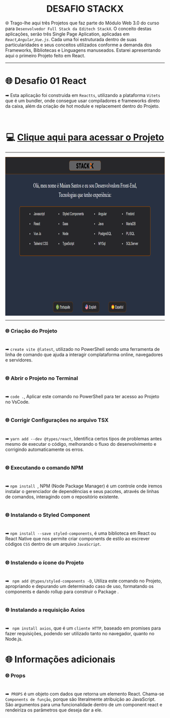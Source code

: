 <div align="center">
 
 # DESAFIO STACKX

</div>

🌐 Trago-lhe aqui três Projetos que faz parte do Módulo Web 3.0 do curso para `Desenvolvedor Full Stack da Editech StackX`. O conceito destas aplicações, serão três Single Page Aplication, aplicadas em <i>`React`,`Angular`,`Vue.js`</i>. Cada uma foi estruturada dentro de suas particularidades e seus conceitos utilizados conforme 
a demanda dos Frameworks, Bibliotecas e Linguagens manuseados. Estarei apresentando aqui o primeiro Projeto feito em React. 
  
 ***
  
 # 🌐 Desafio 01 React
 
 ➡ Esta aplicação foi construida em `Reactts`, utilizando a plataforma `Vitets` que é um bundler, onde consegue usar compiladores e frameworks direto  da caixa, além da criação de hot module e replacement dentro do Projeto.
  
  <br>
  
  # <div align="center">💻 [Clique aqui para acessar o Projeto](https://desafioweb30-react.netlify.app/)
   
   ***
   
   <img src="react.png" align="center" height="500em" width="100%">
   
   ***
   
   ### 🌐 Criação do Projeto
   
   #
   
➡ ```create vite @latest```, utilizado no PowerShell sendo uma ferramenta de linha de comando que ajuda a interagir complataforma online, navegadores e servidores.
 
 #
 
### 🌐 Abrir o Projeto no Terminal
   
   #
   
 ➡ ```code .```, Aplicar este comando no PowerShell para ter acesso ao Projeto no VsCode.
 
 #
 
  ### 🌐 Corrigir Configurações no arquivo TSX
   
   #
   
 ➡ ```yarn add --dev @types/react```, Identifica certos tipos de problemas antes mesmo de executar o código, melhorando o fluxo do desenvolvimento e corrigindo automaticamente os erros.
 
 #
 
### 🌐 Executando o comando NPM
   
   #
   
   
 ➡ ```npm install ```, NPM (Node Package Manager) é um controle onde iremos instalar o gerenciador de dependências e seus pacotes, através de linhas de comandos, interagindo com o repositório existente.
 
 #
 
### 🌐 Instalando o Styled Component
   
   #
   
 ➡ ```npm install --save styled-components```, é uma biblioteca em React ou React Native que nos permite criar components de estilo ao escrever códigos `CSS` dentro de um arquivo `JavaScript`.
 
 #
 
### 🌐 Instalendo o ícone do Projeto
   
   #
   
➡ ``` npm add @types/styled-components -D```, Utiliza este comando no Projeto, apropriando e depurando um determinado  caso de uso, formatando os components e dando rollup para construir o Package .
 
 #
 
### 🌐 Instalando a requisição Axios
   
   #
   
➡ ``` npm install axios```, que é um `cliente HTTP`, baseado em promises para fazer requisições, podendo ser utilizado tanto no navegador, quanto no Node.js.
 
  #
 
# 🌐 Informações adicionais
   
 ### 🌐 Props
 
 #
   
 ➡`` PROPS`` é um objeto  com dados que retorna um elemento React. Chama-se `Components de função`, porque são literalmente  atribuição ao JavaScript. São argumentos para uma funcionalidade dentro de um component react e  rendeiriza os parâmetros que  deseja dar a ele.
